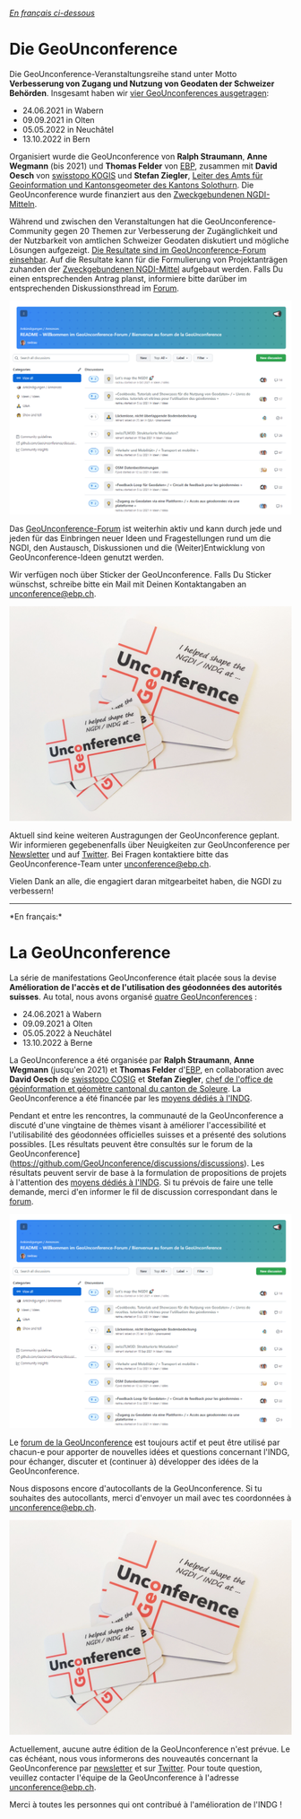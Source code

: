 *[En français ci-dessous](#francais)*

# Die GeoUnconference

Die GeoUnconference-Veranstaltungsreihe stand unter Motto **Verbesserung von Zugang und Nutzung von Geodaten der Schweizer Behörden**. Insgesamt haben wir [vier GeoUnconferences ausgetragen](https://ti.to/geounconference):

- 24.06.2021 in Wabern
- 09.09.2021 in Olten
- 05.05.2022 in Neuchâtel
- 13.10.2022 in Bern

Organisiert wurde die GeoUnconference von **Ralph Straumann**, **Anne Wegmann** (bis 2021) und **Thomas Felder** von [EBP](https://www.ebp.ch), zusammen mit **David Oesch** von [swisstopo KOGIS](https://www.swisstopo.admin.ch/de/swisstopo/organisation/kogis.html) und **Stefan Ziegler**, [Leiter des Amts für Geoinformation und Kantonsgeometer des Kantons Solothurn](https://so.ch/verwaltung/bau-und-justizdepartement/amt-fuer-geoinformation/ueber-uns). Die GeoUnconference wurde finanziert aus den [Zweckgebundenen NGDI-Mitteln](https://www.geo.admin.ch/de/ueber-geo-admin/leistungsauftrag/zweckgebundene-ngdi-mittel.html).

Während und zwischen den Veranstaltungen hat die GeoUnconference-Community gegen 20 Themen zur Verbesserung der Zugänglichkeit und der Nutzbarkeit von amtlichen Schweizer Geodaten diskutiert und mögliche Lösungen aufgezeigt. [Die Resultate sind im GeoUnconference-Forum einsehbar](https://github.com/GeoUnconference/discussions/discussions). Auf die Resultate kann für die Formulierung von Projektanträgen zuhanden der [Zweckgebundenen NGDI-Mittel](https://www.geo.admin.ch/de/ueber-geo-admin/leistungsauftrag/zweckgebundene-ngdi-mittel.html) aufgebaut werden. Falls Du einen entsprechenden Antrag planst, informiere bitte darüber im entsprechenden Diskussionsthread im [Forum](https://github.com/GeoUnconference/discussions/discussions).

[![Das GeoUnconference-Forum](assets/Forum.png "Das GeoUnconference-Forum")](https://github.com/GeoUnconference/discussions/discussions)



Das [GeoUnconference-Forum](https://github.com/GeoUnconference/discussions/discussions) ist weiterhin aktiv und kann durch jede und jeden für das Einbringen neuer Ideen und Fragestellungen rund um die NGDI, den Austausch, Diskussionen und die (Weiter)Entwicklung von GeoUnconference-Ideen genutzt werden. 

Wir verfügen noch über Sticker der GeoUnconference. Falls Du Sticker wünschst, schreibe bitte ein Mail mit Deinen Kontaktangaben an [unconference@ebp.ch](mailto:unconference@ebp.ch).

![GeoUnconference-Sticker](assets/Sticker.png "GeoUnconference-Sticker")

Aktuell sind keine weiteren Austragungen der GeoUnconference geplant. Wir informieren gegebenenfalls über Neuigkeiten zur GeoUnconference per [Newsletter](http://eepurl.com/ht_KRn) und auf [Twitter](https://www.twitter.com/geounconference). Bei Fragen kontaktiere bitte das GeoUnconference-Team unter <a href="mailto:unconference@ebp.ch">unconference@ebp.ch</a>.

Vielen Dank an alle, die engagiert daran mitgearbeitet haben, die NGDI zu verbessern!

<hr>
*<a name="francais"/>En français:*

# La GeoUnconference

La série de manifestations GeoUnconference était placée sous la devise **Amélioration de l'accès et de l'utilisation des géodonnées des autorités suisses**. Au total, nous avons organisé [quatre GeoUnconferences](https://ti.to/geounconference) :

- 24.06.2021 à Wabern
- 09.09.2021 à Olten
- 05.05.2022 à Neuchâtel
- 13.10.2022 à Berne

La GeoUnconference a été organisée par **Ralph Straumann**, **Anne Wegmann** (jusqu'en 2021) et **Thomas Felder** d'[EBP](https://www.ebp.ch), en collaboration avec **David Oesch** de [swisstopo COSIG](https://www.swisstopo.admin.ch/fr/swisstopo/organisation/cosig.html) et **Stefan Ziegler**, [chef de l'office de géoinformation et géomètre cantonal du canton de Soleure](https://so.ch/verwaltung/bau-und-justizdepartement/amt-fuer-geoinformation/ueber-uns). La GeoUnconference a été financée par les [moyens dédiés à l'INDG](https://www.geo.admin.ch/fr/geo-admin-ch/mandat-de-prestations/moyens-dedies-indg.html).

Pendant et entre les rencontres, la communauté de la GeoUnconference a discuté d'une vingtaine de thèmes visant à améliorer l'accessibilité et l'utilisabilité des géodonnées officielles suisses et a présenté des solutions possibles. [Les résultats peuvent être consultés sur le forum de la GeoUnconference] (https://github.com/GeoUnconference/discussions/discussions). Les résultats peuvent servir de base à la formulation de propositions de projets à l'attention des [moyens dédiés à l'INDG](https://www.geo.admin.ch/fr/geo-admin-ch/mandat-de-prestations/moyens-dedies-indg.html). Si tu prévois de faire une telle demande, merci d'en informer le fil de discussion correspondant dans le [forum](https://github.com/GeoUnconference/discussions/discussions).

[![Le forum de la GeoUnconference](assets/Forum.png "Le forum de la GeoUnconference")](https://github.com/GeoUnconference/discussions/discussions)

Le [forum de la GeoUnconference](https://github.com/GeoUnconference/discussions/discussions) est toujours actif et peut être utilisé par chacun-e pour apporter de nouvelles idées et questions concernant l'INDG, pour échanger, discuter et (continuer à) développer des idées de la GeoUnconference. 

Nous disposons encore d'autocollants de la GeoUnconference. Si tu souhaites des autocollants, merci d'envoyer un mail avec tes coordonnées à [unconference@ebp.ch](mailto:unconference@ebp.ch).

![Autocollants GeoUnconference](assets\Sticker.png "Autocollants GeoUnconference")

Actuellement, aucune autre édition de la GeoUnconference n'est prévue. Le cas échéant, nous vous informerons des nouveautés concernant la GeoUnconference par [newsletter](http://eepurl.com/ht_KRn) et sur [Twitter](https://www.twitter.com/geounconference). Pour toute question, veuillez contacter l'équipe de la GeoUnconference à l'adresse [unconference@ebp.ch](mailto:unconference@ebp.ch).

Merci à toutes les personnes qui ont contribué à l'amélioration de l'INDG !
